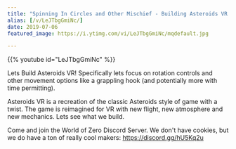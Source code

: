 ```yaml
---
title: "Spinning In Circles and Other Mischief - Building Asteroids VR - Day 2"
alias: [/v/LeJTbgGmiNc/]
date: 2019-07-06
featured_image: https://i.ytimg.com/vi/LeJTbgGmiNc/mqdefault.jpg

---
```


{{% youtube id="LeJTbgGmiNc" %}}

Lets Build Asteroids VR! Specifically lets focus on rotation controls and other movement options like a grappling hook (and potentially more with time permitting).

Asteroids VR is a recreation of the classic Asteroids style of game with a twist. The game is reimagined for VR with new flight, new atmosphere and new mechanics. Lets see what we build.

Come and join the World of Zero Discord Server. We don't have cookies, but we do have a ton of really cool makers: https://discord.gg/hU5Kq2u